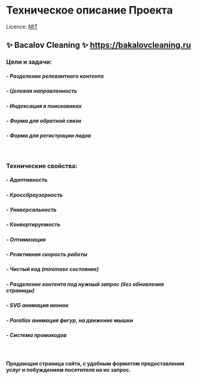 # Техническое описание Проекта

Licence: [MIT](./license.md "Лицензия")

## ✨ Bacalov Cleaning ✨ https://bakalovcleaning.ru

### Цели и задачи:
##### - Разделение релевантного контента
##### - Целевая направленность
##### - Индексация в поисковиках
##### - Форма для обратной связи
##### - Форма для регистрации лидов
<br>

### Технические свойства:
##### - Адаптивность
##### - Кроссбраузерность
##### - Универсальность
##### - Конвертируемость
##### - Оптимизация
##### - Реактивная скорость работы
##### - Чистый код (minimase состояние)
##### - Разделение контента под нужный запрос (без обновления страницы)
##### - SVG анимация иконок
##### - Parallax анимация фигур, на движение мышки
##### - Система промокодов
<br>

#### Продающая страница сайта, с удобным форматом предоставления услуг и побуждением посетителя на их запрос.